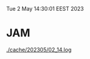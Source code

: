 Tue  2 May 14:30:01 EEST 2023
# JAM
<a href='./cache/202305/02_14.log'>./cache/202305/02_14.log</a>
